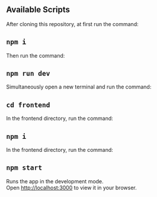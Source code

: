 
## Available Scripts

After cloning this repository, at first run the command:
## `npm i`


Then run the command:

## `npm run dev`

Simultaneously open a new terminal and run the command:

## `cd frontend`

In the frontend directory, run the command:

## `npm i`

In the frontend directory, run the command:

## `npm start`
Runs the app in the development mode.\
Open [http://localhost:3000](http://localhost:3000) to view it in your browser.







